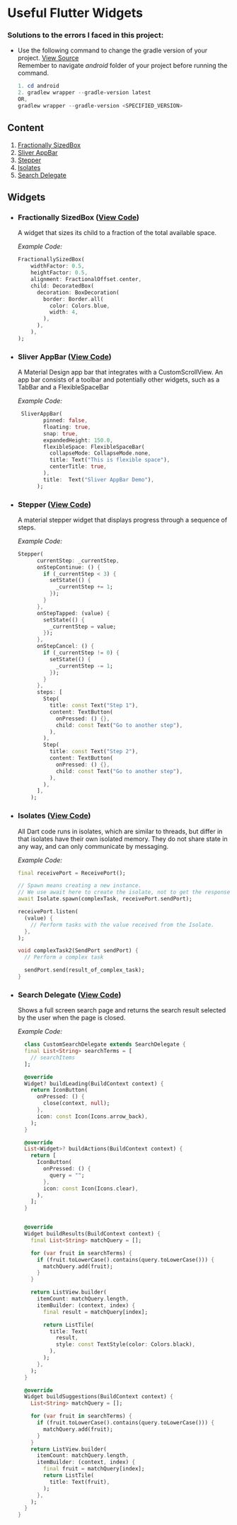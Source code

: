# Useful Flutter Widgets

### Solutions to the errors I faced in this project:
- Use the following command to change the gradle version of your project.
 [View Source](https://docs.gradle.org/current/userguide/gradle_wrapper.html#sec:upgrading_wrapper) <br>
Remember to navigate  _android_ folder of your project before running the command. 
    ```powershell
    1. cd android
    2. gradlew wrapper --gradle-version latest
    OR,
    gradlew wrapper --gradle-version <SPECIFIED_VERSION>
    ```

## Content
1. [Fractionally SizedBox](#fractionally-sized-box)
2. [Sliver AppBar](#sliver-appbar)
3. [Stepper](#stepper)
4. [Isolates](#isolates)
5. [Search Delegate](#search-delegate)


## Widgets
<a name="fractionally-sized-box"></a>
- ### Fractionally SizedBox ([View Code](lib/widgets/fractionally_sized_box.dart)) 
    A widget that sizes its child to a fraction of the total available space.

    _Example Code:_
    ```dart
    FractionallySizedBox(
        widthFactor: 0.5,
        heightFactor: 0.5,
        alignment: FractionalOffset.center,
        child: DecoratedBox(
          decoration: BoxDecoration(
            border: Border.all(
              color: Colors.blue,
              width: 4,
            ),
          ),
        ),
    );
    ```
<a name="sliver-appbar"></a>
-  ### Sliver AppBar ([View Code](lib/widgets/sliver_app_bar_demo.dart))
    A Material Design app bar that integrates with a CustomScrollView.
    An app bar consists of a toolbar and potentially other widgets, such as a TabBar and a FlexibleSpaceBar

    _Example Code:_
    ```dart
     SliverAppBar(
            pinned: false,
            floating: true,
            snap: true,
            expandedHeight: 150.0,
            flexibleSpace: FlexibleSpaceBar(
              collapseMode: CollapseMode.none,
              title: Text("This is flexible space"),
              centerTitle: true,
            ),
            title:  Text("Sliver AppBar Demo"),
          );
    ```
<a name="stepper"></a>
- ### Stepper ([View Code](lib/widgets/stepper_demo.dart))
    A material stepper widget that displays progress through a sequence of steps.

    _Example Code:_
    ```dart
    Stepper(
          currentStep: _currentStep,
          onStepContinue: () {
            if (_currentStep < 3) {
              setState(() {
                _currentStep += 1;
              });
            }
          },
          onStepTapped: (value) {
            setState(() {
              _currentStep = value;
            });
          },
          onStepCancel: () {
            if (_currentStep != 0) {
              setState(() {
                _currentStep -= 1;
              });
            }
          },
          steps: [
            Step(
              title: const Text("Step 1"),
              content: TextButton(
                onPressed: () {},
                child: const Text("Go to another step"),
              ),
            ),
            Step(
              title: const Text("Step 2"),
              content: TextButton(
                onPressed: () {},
                child: const Text("Go to another step"),
              ),
            ),
          ],
        );
    ```
<a name="isolates"></a>
- ### Isolates ([View Code](lib/widgets/isolates_tutorial.dart))
    All Dart code runs in isolates, which are similar to threads, but differ in that isolates have their own isolated memory. They do not share state in any way, and can only communicate by messaging.

    _Example Code:_
    ```dart
    final receivePort = ReceivePort();

    // Spawn means creating a new instance.
    // We use await here to create the isolate, not to get the response.
    await Isolate.spawn(complexTask, receivePort.sendPort);

    receivePort.listen(
      (value) {
        // Perform tasks with the value received from the Isolate.
      },
    );

    void complexTask2(SendPort sendPort) {
      // Perform a complex task
    
      sendPort.send(result_of_complex_task);
    }
    ```
<a name="search-delegate"></a>
- ### Search Delegate ([View Code](lib/widgets/search_delegate_demo.dart))
    Shows a full screen search page and returns the search result selected by the user when the page is closed.

    _Example Code:_
    ```dart
      class CustomSearchDelegate extends SearchDelegate {
      final List<String> searchTerms = [
        // searchItems
      ];

      @override
      Widget? buildLeading(BuildContext context) {
        return IconButton(
          onPressed: () {
            close(context, null);
          },
          icon: const Icon(Icons.arrow_back),
        );
      }

      @override
      List<Widget>? buildActions(BuildContext context) {
        return [
          IconButton(
            onPressed: () {
              query = "";
            },
            icon: const Icon(Icons.clear),
          ),
        ];
      }


      @override
      Widget buildResults(BuildContext context) {
        final List<String> matchQuery = [];

        for (var fruit in searchTerms) {
          if (fruit.toLowerCase().contains(query.toLowerCase())) {
            matchQuery.add(fruit);
          }
        }

        return ListView.builder(
          itemCount: matchQuery.length,
          itemBuilder: (context, index) {
            final result = matchQuery[index];

            return ListTile(
              title: Text(
                result,
                style: const TextStyle(color: Colors.black),
              ),
            );
          },
        );
      }

      @override
      Widget buildSuggestions(BuildContext context) {
        List<String> matchQuery = [];

        for (var fruit in searchTerms) {
          if (fruit.toLowerCase().contains(query.toLowerCase())) {
            matchQuery.add(fruit);
          }
        }
        return ListView.builder(
          itemCount: matchQuery.length,
          itemBuilder: (context, index) {
            final fruit = matchQuery[index];
            return ListTile(
              title: Text(fruit),
            );
          },
        );
      }
    }

    ```